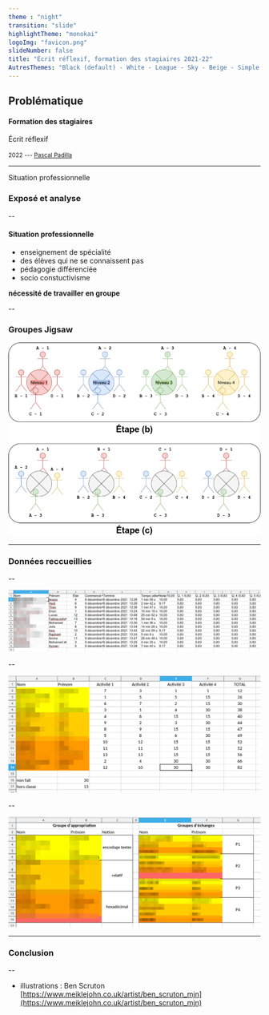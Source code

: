```yaml
---
theme : "night"
transition: "slide"
highlightTheme: "monokai"
logoImg: "favicon.png"
slideNumber: false
title: "Écrit réflexif, formation des stagiaires 2021-22"
AutresThemes: "Black (default) - White - League - Sky - Beige - Simple - Serif - Blood - Night - Moon - Solarized"
---
```



## Problématique
#### Formation des stagiaires
Écrit réflexif

<small>2022 --- [Pascal Padilla](mailto:pascal.padilla@ac-aix-marseille.fr)</small>


---


Situation professionnelle

### Exposé et analyse


<!-- .slide: data-background="img01.jpg" data-background-opacity=0.7 -->

--

#### Situation professionnelle

* enseignement de spécialité
* des élèves qui ne se connaissent pas
* pédagogie différenciée
* socio constuctivisme


**nécessité de travailler en groupe**


--

### Groupes Jigsaw

![](diagramme.drawio.png)


---


### Données reccueillies



<!-- .slide: data-background="img02.jpg" data-background-opacity=0.7 -->


--



![](data01.png)


--


![](data02.png)



--


![](data03.png)


---


### Conclusion


<!-- .slide: data-background="img03.jpg" data-background-opacity=0.7 -->


--


* illustrations : Ben Scruton [https://www.meiklejohn.co.uk/artist/ben_scruton_mjn](https://www.meiklejohn.co.uk/artist/ben_scruton_mjn)